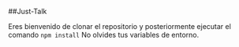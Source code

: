 ##Just-Talk

Eres bienvenido de clonar el repositorio y posteriormente ejecutar el comando `npm install`
No olvides tus variables de entorno. 